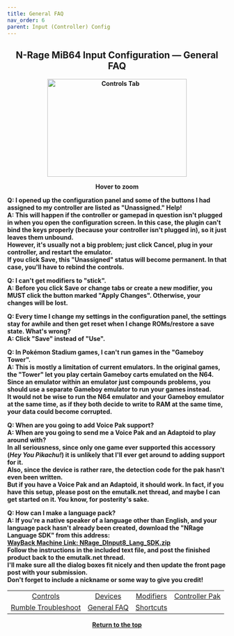 ```yaml
---
title: General FAQ
nav_order: 6
parent: Input (Controller) Config
---
```


<style>
.zoom-pair {
  display: flex;
  gap: 12px;
  align-items: flex-end;
  justify-content: flex-start;
  position: relative;
  margin-left: auto;
  margin-right: auto;
  width: max-content;
  text-align: left;
}

.zoom-on-hover {
  display: inline-block;
  position: relative;
}

.zoom-on-hover img {
  display: block;
  cursor: zoom-in;
  transition: transform 0.3s ease;
  position: relative;
  z-index: 1;
  transform-origin: left center;
}

.zoom-on-hover:hover img {
  transform: scale(1.5);
}

.zoom-pair .zoom-on-hover:first-child:hover img {
  z-index: 9999;
}

.zoom-pair .zoom-on-hover:last-child:hover img {
  z-index: 100;
}

/* Final fix for standalone zoomable images */
.zoom-single {
  display: block;
  margin-left: auto;
  margin-right: auto;
  width: max-content;
  text-align: center;
}

.zoom-single:hover img {
  transform: scale(1.5);
  transform-origin: center center;
  z-index: 999;
}
</style>

## <center><b>N-Rage MiB64 Input Configuration — General FAQ</b></center>
<b>

<div style="text-align: center;">
  <div class="zoom-on-hover">
    <img src="/manual/asset/images/NRage_MiB64_Input_Controls.png" alt="Controls Tab" width="320" height="224" />
  </div>
  <p><strong>Hover to zoom</strong></p>
</div>

<!-- ClauseEcho: Interactive Image -->

**Q: I opened up the configuration panel and some of the buttons I had assigned to my controller are listed as "Unassigned." Help!**  
**A:** This will happen if the controller or gamepad in question isn't plugged in when you open the configuration screen. In this case, the plugin can't bind the keys properly (because your controller isn't plugged in), so it just leaves them unbound.  
However, it's usually not a big problem; just click Cancel, plug in your controller, and restart the emulator.  
If you click Save, this "Unassigned" status will become permanent. In that case, you'll have to rebind the controls.

**Q: I can't get modifiers to "stick".**  
**A:** Before you click Save or change tabs or create a new modifier, you MUST click the button marked "Apply Changes". Otherwise, your changes will be lost.

**Q: Every time I change my settings in the configuration panel, the settings stay for awhile and then get reset when I change ROMs/restore a save state. What's wrong?**  
**A:** Click "Save" instead of "Use".

**Q: In Pokémon Stadium games, I can't run games in the "Gameboy Tower".**  
**A:** This is mostly a limitation of current emulators. In the original games, the "Tower" let you play certain Gameboy carts emulated on the N64.  
Since an emulator within an emulator just compounds problems, you should use a separate Gameboy emulator to run your games instead.  
It would not be wise to run the N64 emulator and your Gameboy emulator at the same time, as if they both decide to write to RAM at the same time, your data could become corrupted.

**Q: When are you going to add Voice Pak support?**  
**A:** When are you going to send me a Voice Pak and an Adaptoid to play around with?  
In all seriousness, since only one game ever supported this accessory (*Hey You Pikachu!*) it is unlikely that I'll ever get around to adding support for it.  
Also, since the device is rather rare, the detection code for the pak hasn't even been written.  
But if you have a Voice Pak and an Adaptoid, it should work. In fact, if you have this setup, please post on the emutalk.net thread, and maybe I can get started on it. You know, for posterity's sake.

**Q: How can I make a language pack?**  
**A:** If you're a native speaker of a language other than English, and your language pack hasn't already been created, download the "NRage Language SDK" from this address:  
[WayBack Machine Link: NRage_DInput8_Lang_SDK.zip](https://web.archive.org/web/20160405210449/http://www.randomwisdom.com/files/NRage_DInput8_Lang_SDK.zip)  
Follow the instructions in the included text file, and post the finished product back to the emutalk.net thread.  
I'll make sure all the dialog boxes fit nicely and then update the front page post with your submission.  
Don't forget to include a nickname or some way to give you credit!

<table align="center">
  <tr>
    <td style="text-align: center;"><a href="config-nrage-controls">Controls</a></td>
    <td style="text-align: center;"><a href="config-nrage-devices">Devices</a></td>
    <td style="text-align: center;"><a href="config-nrage-mod">Modifiers</a></td>
    <td style="text-align: center;"><a href="config-nrage-controller-pak">Controller Pak</a></td>
  </tr>
  <tr>
    <td style="text-align: center;"><a href="config-nrage-trouble-rumble">Rumble Troubleshoot</a></td>
    <td style="text-align: center;"><a href="config-nrage-faq">General FAQ</a></td>
    <td style="text-align: center;"><a href="config-nrage-shortcuts">Shortcuts</a></td>
    <td style="text-align: center;">&nbsp;</td>
  </tr>
</table>

<p style="text-align:center"><a href="#">Return to the top</a></p>

<!-- ClauseEcho: General FAQ Protocol Activated -->
